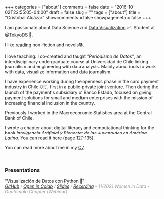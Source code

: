+++
categories = ["about"]
comments = false
date = "2016-10-02T22:55:05-04:00"
draft = false
slug = ""
tags = ["about"]
title = "Cristóbal Alcázar"
showcomments = false
showpagemeta = false
+++

I am passionate about Data Science and <a href="https://github.com/alcazar90/TidyTuesday" target="_blank">Data Visualization</a> 📈. Student at <a href="https://twitter.com/tokyods?s=21)" target="_blank">@TokyoDS</a> 🗼.

I like <a href="https://www.goodreads.com/alkzar90" target="_blank">reading</a> non-fiction and novels📚.

I love teaching. I co-created and taught *"Periodismo de Datos"*, an interdisciplinary undergraduate course at Universidad de Chile linking journalism and engineering with data analysis. Mainly about tools to work with data, visualize information and data journalism.

I have experience working during the openness phase in the card payment industry in Chile 🇨🇱, first in a public-private joint venture. Then during the launch of the payment's subsidiary of Banco Estado, focused on giving payment solutions for small and medium enterprises with the mission of increasing financial inclusion in the country.

Previously I worked in the Macroeconomic Statistics area at the Central Bank of Chile.


I wrote a chapter about digital literacy and computational thinking for the book *Inteligencia Artificial y Bienestar de las Juventudes en América Latina*. You can read it <a href="https://blogs.harvard.edu/conectadosalsur/2019/12/14/ya-disponible-libro-inteligencia-artificial-y-bienestar-de-las-juventudes-en-america-latina/" target="_blank">here (page 127-135)</a>.

You can read more about me in my <a href="https://alkzar.cl/cv.pdf" target="_blank">CV</a>.

<br>

### Presentations

<!--Agregar entrada con presentacion  -->
<p>
"Visualización de Datos con Python 🐍"
 <br>
 <i style="font-size:14px;color:#989898;">
  <a href="https://github.com/alcazar90/WomenInData-Guatemala2021" target="_blank">GitHub</a>
   /
  <a href="https://colab.research.google.com/drive/1o43FTdcj_nKdSJkU_qFshutlYTCi1JwD?usp=sharing" target="_blank">Open in Colab</a>
   / 
  <a href="https://alkzar.cl/slides/womenInData-guatemalaChapter-13102021.pdf" target="_blank">Slides</a>
  /
  <a href="https://www.youtube.com/watch?v=MEb7BX9jAks" target="_blank">Recording</a>
   - 11/2021 Women in Data - Guatemala Chapter (Webinar)
 </i>
</p>
